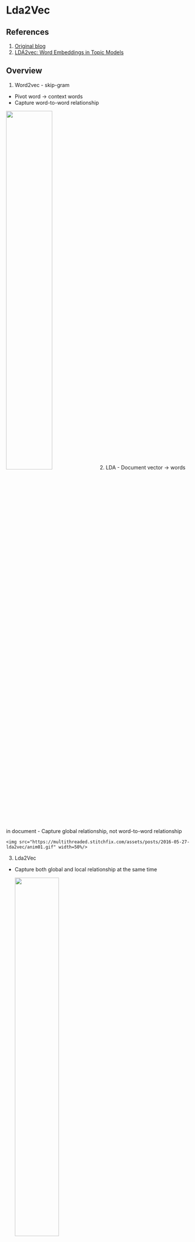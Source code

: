 # Lda2Vec

## References
1. [Original blog](https://multithreaded.stitchfix.com/blog/2016/05/27/lda2vec/#topic=38&lambda=1&term=)
2. [LDA2vec: Word Embeddings in Topic Models](https://towardsdatascience.com/lda2vec-word-embeddings-in-topic-models-4ee3fc4b2843)

## Overview
1. Word2vec - skip-gram
  - Pivot word -> context words
  - Capture word-to-word relationship<br>

  <img src="https://multithreaded.stitchfix.com/assets/posts/2016-05-27-lda2vec/anim00.gif" width=50%/>
2. LDA
  - Document vector -> words in document
  - Capture global relationship, not word-to-word relationship<br>

    <img src="https://multithreaded.stitchfix.com/assets/posts/2016-05-27-lda2vec/anim01.gif" width=50%/>
3. Lda2Vec
  - Capture both global and local relationship at the same time<br>

    <img src="https://multithreaded.stitchfix.com/assets/posts/2016-05-27-lda2vec/anim02.gif" width=50%/>

## Implementations
1. [Original cemoody/lda2vec](https://github.com/cemoody/lda2vec)
2. [meereeum/lda2vec-tf](https://github.com/meereeum/lda2vec-tf)
3. [TropComplique/lda2vec-pytorch](https://github.com/TropComplique/lda2vec-pytorch)
4. [nateraw/Lda2vec-Tensorflow](https://github.com/nateraw/Lda2vec-Tensorflow)

## Problems

| Issue | In which implementation | Solutions |
| - | - | - |
| Topic matrix all similar | - nateraw/Lda2vec-Tensorflow | - better pre-processing to remove rare words<br>- do LEMMA |
| Negative Lda Loss | - nateraw/Lda2vec-Tensorflow<br>- meereeum/lda2vec-tf | positive it |
| - Usually a lot of found topics are a total mess.<br>- the algorithm is prone to poor local minima.<br>- it greatly depends on values of initial topic assignments | TropComplique/lda2vec-pytorc | - do LEMMA<br>- Use vanilla LDA to initialize document's topic assignments<br> - use temperature to smoothen the initialization in the hope that lda2vec will have a chance to find better topic assignments.<br>- remove BOTH **rare** and **frequent** words |
